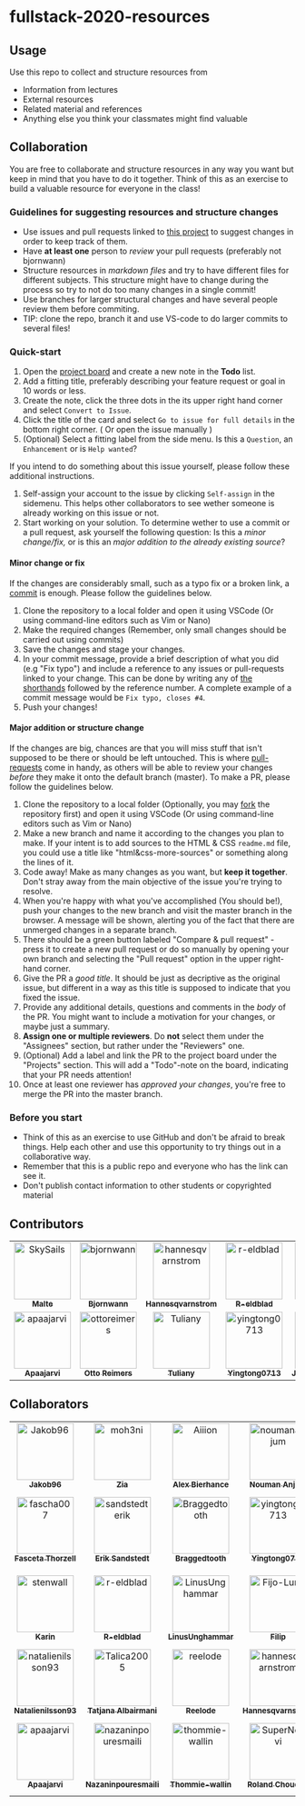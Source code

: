# fullstack-2020-resources

## Usage

Use this repo to collect and structure resources from

- Information from lectures
- External resources
- Related material and references
- Anything else you think your classmates might find valuable

## Collaboration

You are free to collaborate and structure resources in any way you want but keep in mind that you have to do it together. Think of this as an exercise to build a valuable resource for everyone in the class!

### Guidelines for suggesting resources and structure changes

- Use issues and pull requests linked to [this project](https://github.com/bjornwann/fullstack-2020-resources/projects/1) to suggest changes in order to keep track of them.
- Have **at least one** person to _review_ your pull requests (preferably not bjornwann)
- Structure resources in _markdown files_ and try to have different files for different subjects. This structure might have to change during the process so try to not do too many changes in a single commit!
- Use branches for larger structural changes and have several people review them before commiting.
- TIP: clone the repo, branch it and use VS-code to do larger commits to several files!

### Quick-start

1. Open the [project board](https://github.com/bjornwann/fullstack-2020-resources/projects/1) and create a new note in the **Todo** list.
2. Add a fitting title, preferably describing your feature request or goal in 10 words or less.
3. Create the note, click the three dots in the its upper right hand corner and select `Convert to Issue`.
4. Click the title of the card and select `Go to issue for full details` in the bottom right corner. ( Or open the issue manually )
5. (Optional) Select a fitting label from the side menu. Is this a `Question`, an `Enhancement` or is `Help wanted`?

If you intend to do something about this issue yourself, please follow these additional instructions.

1. Self-assign your account to the issue by clicking `Self-assign` in the sidemenu. This helps other collaborators to see wether someone is already working on this issue or not.
2. Start working on your solution. To determine wether to use a commit or a pull request, ask yourself the following question: Is this a _minor change/fix,_ or is this an _major addition to the already existing source_?

#### Minor change or fix

If the changes are considerably small, such as a typo fix or a broken link, a [commit](https://www.atlassian.com/git/tutorials/saving-changes/git-commit) is enough. Please follow the guidelines below.

1. Clone the repository to a local folder and open it using VSCode (Or using command-line editors such as Vim or Nano)
2. Make the required changes (Remember, only small changes should be carried out using commits)
3. Save the changes and stage your changes.
4. In your commit message, provide a brief description of what you did (e.g "Fix typo") and include a reference to any issues or pull-requests linked to your change. This can be done by writing any of [the shorthands](https://docs.github.com/en/enterprise/2.16/user/github/managing-your-work-on-github/closing-issues-using-keywords) followed by the reference number. A complete example of a commit message would be `Fix typo, closes #4`.
5. Push your changes!

#### Major addition or structure change

If the changes are big, chances are that you will miss stuff that isn't supposed to be there or should be left untouched. This is where [pull-requests](https://docs.github.com/en/free-pro-team@latest/github/collaborating-with-issues-and-pull-requests/about-pull-requests) come in handy, as others will be able to review your changes _before_ they make it onto the default branch (master).
To make a PR, please follow the guidelines below.

1. Clone the repository to a local folder (Optionally, you may [fork](https://docs.github.com/en/free-pro-team@latest/github/getting-started-with-github/fork-a-repo) the repository first) and open it using VSCode (Or using command-line editors such as Vim or Nano)
2. Make a new branch and name it according to the changes you plan to make. If your intent is to add sources to the HTML & CSS `readme.md` file, you could use a title like "html&css-more-sources" or something along the lines of it.
3. Code away! Make as many changes as you want, but **keep it together**. Don't stray away from the main objective of the issue you're trying to resolve.
4. When you're happy with what you've accomplished (You should be!), push your changes to the new branch and visit the master branch in the browser. A message will be shown, alerting you of the fact that there are unmerged changes in a separate branch.
5. There should be a green button labeled "Compare & pull request" - press it to create a new pull request or do so manually by opening your own branch and selecting the "Pull request" option in the upper right-hand corner.
6. Give the PR a _good title_. It should be just as decriptive as the original issue, but different in a way as this title is supposed to indicate that you fixed the issue.
7. Provide any additional details, questions and comments in the _body_ of the PR. You might want to include a motivation for your changes, or maybe just a summary.
8. **Assign one or multiple reviewers**. Do **not** select them under the "Assignees" section, but rather under the "Reviewers" one.
9. (Optional) Add a label and link the PR to the project board under the "Projects" section. This will add a "Todo"-note on the board, indicating that your PR needs attention!
10. Once at least one reviewer has _approved your changes_, you're free to merge the PR into the master branch.

### Before you start

- Think of this as an exercise to use GitHub and don't be afraid to break things. Help each other and use this opportunity to try things out in a collaborative way.
- Remember that this is a public repo and everyone who has the link can see it.
- Don't publish contact information to other students or copyrighted material

## Contributors

<!-- readme: contributors -start --> 
<table>
<tr>
    <td align="center">
        <a href="https://github.com/SkySails">
            <img src="https://avatars.githubusercontent.com/u/46646495?v=4" width="100;" alt="SkySails"/>
            <br />
            <sub><b>Malte</b></sub>
        </a>
    </td>
    <td align="center">
        <a href="https://github.com/bjornwann">
            <img src="https://avatars.githubusercontent.com/u/41453215?v=4" width="100;" alt="bjornwann"/>
            <br />
            <sub><b>Bjornwann</b></sub>
        </a>
    </td>
    <td align="center">
        <a href="https://github.com/hannesqvarnstrom">
            <img src="https://avatars.githubusercontent.com/u/70695417?v=4" width="100;" alt="hannesqvarnstrom"/>
            <br />
            <sub><b>Hannesqvarnstrom</b></sub>
        </a>
    </td>
    <td align="center">
        <a href="https://github.com/r-eldblad">
            <img src="https://avatars.githubusercontent.com/u/68613288?v=4" width="100;" alt="r-eldblad"/>
            <br />
            <sub><b>R-eldblad</b></sub>
        </a>
    </td>
    <td align="center">
        <a href="https://github.com/Fijo-Lurk">
            <img src="https://avatars.githubusercontent.com/u/70694476?v=4" width="100;" alt="Fijo-Lurk"/>
            <br />
            <sub><b>Filip</b></sub>
        </a>
    </td>
    <td align="center">
        <a href="https://github.com/EnzoBomark">
            <img src="https://avatars.githubusercontent.com/u/71819938?v=4" width="100;" alt="EnzoBomark"/>
            <br />
            <sub><b>EnzoBomark</b></sub>
        </a>
    </td></tr>
<tr>
    <td align="center">
        <a href="https://github.com/apaajarvi">
            <img src="https://avatars.githubusercontent.com/u/70699418?v=4" width="100;" alt="apaajarvi"/>
            <br />
            <sub><b>Apaajarvi</b></sub>
        </a>
    </td>
    <td align="center">
        <a href="https://github.com/ottoreimers">
            <img src="https://avatars.githubusercontent.com/u/70694917?v=4" width="100;" alt="ottoreimers"/>
            <br />
            <sub><b>Otto Reimers</b></sub>
        </a>
    </td>
    <td align="center">
        <a href="https://github.com/Tuliany">
            <img src="https://avatars.githubusercontent.com/u/57564014?v=4" width="100;" alt="Tuliany"/>
            <br />
            <sub><b>Tuliany</b></sub>
        </a>
    </td>
    <td align="center">
        <a href="https://github.com/yingtong0713">
            <img src="https://avatars.githubusercontent.com/u/58979033?v=4" width="100;" alt="yingtong0713"/>
            <br />
            <sub><b>Yingtong0713</b></sub>
        </a>
    </td>
    <td align="center">
        <a href="https://github.com/johanneslepsius">
            <img src="https://avatars.githubusercontent.com/u/71836188?v=4" width="100;" alt="johanneslepsius"/>
            <br />
            <sub><b>Johanneslepsius</b></sub>
        </a>
    </td></tr>
</table>
<!-- readme: contributors -end -->

## Collaborators

<!-- readme: collaborators -start --> 
<table>
<tr>
    <td align="center">
        <a href="https://github.com/Jakob96">
            <img src="https://avatars.githubusercontent.com/u/12053299?v=4" width="100;" alt="Jakob96"/>
            <br />
            <sub><b>Jakob96</b></sub>
        </a>
    </td>
    <td align="center">
        <a href="https://github.com/moh3ni">
            <img src="https://avatars.githubusercontent.com/u/12123530?v=4" width="100;" alt="moh3ni"/>
            <br />
            <sub><b>Zia</b></sub>
        </a>
    </td>
    <td align="center">
        <a href="https://github.com/Aiiion">
            <img src="https://avatars.githubusercontent.com/u/21305517?v=4" width="100;" alt="Aiiion"/>
            <br />
            <sub><b>Alex Bierhance</b></sub>
        </a>
    </td>
    <td align="center">
        <a href="https://github.com/noumananjum">
            <img src="https://avatars.githubusercontent.com/u/36538028?v=4" width="100;" alt="noumananjum"/>
            <br />
            <sub><b>Nouman Anjum</b></sub>
        </a>
    </td>
    <td align="center">
        <a href="https://github.com/bjornwann">
            <img src="https://avatars.githubusercontent.com/u/41453215?v=4" width="100;" alt="bjornwann"/>
            <br />
            <sub><b>Bjornwann</b></sub>
        </a>
    </td>
    <td align="center">
        <a href="https://github.com/SkySails">
            <img src="https://avatars.githubusercontent.com/u/46646495?v=4" width="100;" alt="SkySails"/>
            <br />
            <sub><b>Malte</b></sub>
        </a>
    </td></tr>
<tr>
    <td align="center">
        <a href="https://github.com/fascha007">
            <img src="https://avatars.githubusercontent.com/u/49960705?v=4" width="100;" alt="fascha007"/>
            <br />
            <sub><b>Fasceta Thorzell</b></sub>
        </a>
    </td>
    <td align="center">
        <a href="https://github.com/sandstedterik">
            <img src="https://avatars.githubusercontent.com/u/52541481?v=4" width="100;" alt="sandstedterik"/>
            <br />
            <sub><b>Erik Sandstedt</b></sub>
        </a>
    </td>
    <td align="center">
        <a href="https://github.com/Braggedtooth">
            <img src="https://avatars.githubusercontent.com/u/54339202?v=4" width="100;" alt="Braggedtooth"/>
            <br />
            <sub><b>Braggedtooth</b></sub>
        </a>
    </td>
    <td align="center">
        <a href="https://github.com/yingtong0713">
            <img src="https://avatars.githubusercontent.com/u/58979033?v=4" width="100;" alt="yingtong0713"/>
            <br />
            <sub><b>Yingtong0713</b></sub>
        </a>
    </td>
    <td align="center">
        <a href="https://github.com/murtazaIO">
            <img src="https://avatars.githubusercontent.com/u/62187610?v=4" width="100;" alt="murtazaIO"/>
            <br />
            <sub><b>Murtaza Mohseni</b></sub>
        </a>
    </td>
    <td align="center">
        <a href="https://github.com/joshuaniixon">
            <img src="https://avatars.githubusercontent.com/u/66698079?v=4" width="100;" alt="joshuaniixon"/>
            <br />
            <sub><b>Joshuaniixon</b></sub>
        </a>
    </td></tr>
<tr>
    <td align="center">
        <a href="https://github.com/stenwall">
            <img src="https://avatars.githubusercontent.com/u/66753700?v=4" width="100;" alt="stenwall"/>
            <br />
            <sub><b>Karin</b></sub>
        </a>
    </td>
    <td align="center">
        <a href="https://github.com/r-eldblad">
            <img src="https://avatars.githubusercontent.com/u/68613288?v=4" width="100;" alt="r-eldblad"/>
            <br />
            <sub><b>R-eldblad</b></sub>
        </a>
    </td>
    <td align="center">
        <a href="https://github.com/LinusUnghammar">
            <img src="https://avatars.githubusercontent.com/u/70320500?v=4" width="100;" alt="LinusUnghammar"/>
            <br />
            <sub><b>LinusUnghammar</b></sub>
        </a>
    </td>
    <td align="center">
        <a href="https://github.com/Fijo-Lurk">
            <img src="https://avatars.githubusercontent.com/u/70694476?v=4" width="100;" alt="Fijo-Lurk"/>
            <br />
            <sub><b>Filip</b></sub>
        </a>
    </td>
    <td align="center">
        <a href="https://github.com/ottoreimers">
            <img src="https://avatars.githubusercontent.com/u/70694917?v=4" width="100;" alt="ottoreimers"/>
            <br />
            <sub><b>Otto Reimers</b></sub>
        </a>
    </td>
    <td align="center">
        <a href="https://github.com/pernilla-hallgren">
            <img src="https://avatars.githubusercontent.com/u/70695214?v=4" width="100;" alt="pernilla-hallgren"/>
            <br />
            <sub><b>Pernilla-hallgren</b></sub>
        </a>
    </td></tr>
<tr>
    <td align="center">
        <a href="https://github.com/natalienilsson93">
            <img src="https://avatars.githubusercontent.com/u/70695262?v=4" width="100;" alt="natalienilsson93"/>
            <br />
            <sub><b>Natalienilsson93</b></sub>
        </a>
    </td>
    <td align="center">
        <a href="https://github.com/Talica2005">
            <img src="https://avatars.githubusercontent.com/u/70695294?v=4" width="100;" alt="Talica2005"/>
            <br />
            <sub><b>Tatjana Albairmani</b></sub>
        </a>
    </td>
    <td align="center">
        <a href="https://github.com/reelode">
            <img src="https://avatars.githubusercontent.com/u/70695363?v=4" width="100;" alt="reelode"/>
            <br />
            <sub><b>Reelode</b></sub>
        </a>
    </td>
    <td align="center">
        <a href="https://github.com/hannesqvarnstrom">
            <img src="https://avatars.githubusercontent.com/u/70695417?v=4" width="100;" alt="hannesqvarnstrom"/>
            <br />
            <sub><b>Hannesqvarnstrom</b></sub>
        </a>
    </td>
    <td align="center">
        <a href="https://github.com/jamil-source">
            <img src="https://avatars.githubusercontent.com/u/70698047?v=4" width="100;" alt="jamil-source"/>
            <br />
            <sub><b>Jamil-source</b></sub>
        </a>
    </td>
    <td align="center">
        <a href="https://github.com/kabbeleros">
            <img src="https://avatars.githubusercontent.com/u/70699411?v=4" width="100;" alt="kabbeleros"/>
            <br />
            <sub><b>Kabbeleros</b></sub>
        </a>
    </td></tr>
<tr>
    <td align="center">
        <a href="https://github.com/apaajarvi">
            <img src="https://avatars.githubusercontent.com/u/70699418?v=4" width="100;" alt="apaajarvi"/>
            <br />
            <sub><b>Apaajarvi</b></sub>
        </a>
    </td>
    <td align="center">
        <a href="https://github.com/nazaninpouresmaili">
            <img src="https://avatars.githubusercontent.com/u/70700130?v=4" width="100;" alt="nazaninpouresmaili"/>
            <br />
            <sub><b>Nazaninpouresmaili</b></sub>
        </a>
    </td>
    <td align="center">
        <a href="https://github.com/thommie-wallin">
            <img src="https://avatars.githubusercontent.com/u/70706437?v=4" width="100;" alt="thommie-wallin"/>
            <br />
            <sub><b>Thommie-wallin</b></sub>
        </a>
    </td>
    <td align="center">
        <a href="https://github.com/SuperNorvi">
            <img src="https://avatars.githubusercontent.com/u/70971745?v=4" width="100;" alt="SuperNorvi"/>
            <br />
            <sub><b>Roland Choueiry</b></sub>
        </a>
    </td>
    <td align="center">
        <a href="https://github.com/EnzoBomark">
            <img src="https://avatars.githubusercontent.com/u/71819938?v=4" width="100;" alt="EnzoBomark"/>
            <br />
            <sub><b>EnzoBomark</b></sub>
        </a>
    </td>
    <td align="center">
        <a href="https://github.com/katepettersson">
            <img src="https://avatars.githubusercontent.com/u/71820025?v=4" width="100;" alt="katepettersson"/>
            <br />
            <sub><b>Kate Pettersson</b></sub>
        </a>
    </td></tr>
</table>
<!-- readme: collaborators -end -->
